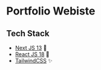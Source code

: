# Portfolio Webiste

## Tech Stack

- [Next JS 13](https://nextjs.org/) 💫
- [React JS 18](https://react.dev/) 🍻
- [TailwindCSS](https://tailwindcss.com/) ✨
